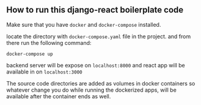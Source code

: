 ## How to run this django-react boilerplate code

Make sure that you have `docker` and `docker-compose` installed.

locate the directory with `docker-compose.yaml` file in the project. and from there run the following command:

`docker-compose up`

backend server will be expose on `localhost:8000` and react app will be available in on `localhost:3000`

The source code directories are added as volumes in docker containers so whatever change you do while running the dockerized apps, will be available after the container ends as well.